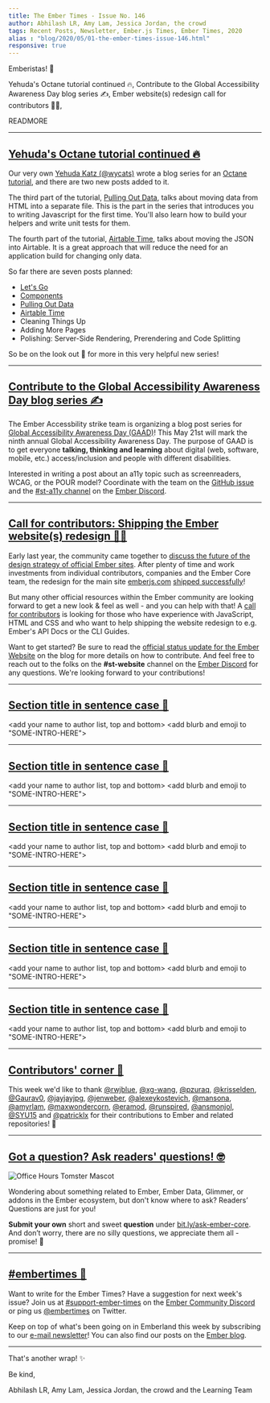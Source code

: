 ```yaml
---
title: The Ember Times - Issue No. 146
author: Abhilash LR, Amy Lam, Jessica Jordan, the crowd
tags: Recent Posts, Newsletter, Ember.js Times, Ember Times, 2020
alias : "blog/2020/05/01-the-ember-times-issue-146.html"
responsive: true
---
```


<SAYING-HELLO-IN-YOUR-FAVORITE-LANGUAGE> Emberistas! 🐹

<SOME-INTRO-HERE-TO-KEEP-THEM-SUBSCRIBERS-READING>
Yehuda's Octane tutorial continued 🔥,
Contribute to the Global Accessibility Awareness Day blog series ✍️,
Ember website(s) redesign call for contributors 🎨🐹,

READMORE

---

## [Yehuda's Octane tutorial continued 🔥](https://yehudakatz.com/2020/03/25/ember-octane-lets-go/)

Our very own [Yehuda Katz (@wycats)](https://github.com/wycats) wrote a blog series for an [Octane tutorial](https://yehudakatz.com/2020/03/25/ember-octane-lets-go/), and there are two new posts added to it.

The third part of the tutorial, [Pulling Out Data](https://yehudakatz.com/2020/03/30/ember-octane-a-data-file/), talks about moving data from HTML into a separate file. This is the part in the series that introduces you to writing Javascript for the first time. You'll also learn how to build your helpers and write unit tests for them.

The fourth part of the tutorial, [Airtable Time](https://yehudakatz.com/2020/04/06/ember-octane-airtable-time/), talks about moving the JSON into Airtable. It is a great approach that will reduce the need for an application build for changing only data.

So far there are seven posts planned:

- [Let's Go](https://yehudakatz.com/2020/03/25/ember-octane-lets-go/)
- [Components](https://yehudakatz.com/2020/03/26/ember-octane-components/)
- [Pulling Out Data](https://yehudakatz.com/2020/03/30/ember-octane-a-data-file/)
- [Airtable Time](https://yehudakatz.com/2020/04/06/ember-octane-airtable-time/)
- Cleaning Things Up
- Adding More Pages
- Polishing: Server-Side Rendering, Prerendering and Code Splitting

So be on the look out 👀 for more in this very helpful new series!

---

## [Contribute to the Global Accessibility Awareness Day blog series ✍️](https://github.com/ember-learn/ember-blog/issues/628)

The Ember Accessbility strike team is organizing a blog post series for [Global Accessibility Awareness Day (GAAD)](https://globalaccessibilityawarenessday.org/)! This May 21st will mark the ninth annual Global Accessibility Awareness Day. The purpose of GAAD is to get everyone **talking, thinking and learning** about digital (web, software, mobile, etc.) access/inclusion and people with different disabilities.

Interested in writing a post about an a11y topic such as screenreaders, WCAG, or the POUR model? Coordinate with the team on the [GitHub issue](https://github.com/ember-learn/ember-blog/issues/628) and the [#st-a11y channel](https://discordapp.com/channels/480462759797063690/680503382036840496) on the [Ember Discord](https://discord.gg/emberjs).

---

## [Call for contributors: Shipping the Ember website(s) redesign 🎨🐹](https://twitter.com/melaniersumner/status/1254497875062673411)

Early last year, the community came together to [discuss the future of the design strategy of official Ember sites](https://github.com/emberjs/rfcs/pull/425). After plenty of time and work investments from individual contributors, companies and the Ember Core team, the redesign for the main site [emberjs.com](https://emberjs.com) [shipped successfully](https://twitter.com/emberjs/status/1230912205631213569)!

But many other official resources within the Ember community are looking forward to get a new look & feel as well - and you can help with that! A [call for contributors](https://twitter.com/melaniersumner/status/1254497875062673411?s=21) is looking for those who have experience with JavaScript, HTML and CSS and who want to help shipping the website redesign to e.g. Ember's API Docs or the CLI Guides.

Want to get started? Be sure to read the [official status update for the Ember Website](https://blog.emberjs.com/2020/04/26/update-ember-website.html) on the blog for more details on how to contribute. And feel free to reach out to the folks on the **#st-website** channel on the [Ember Discord](https://discordapp.com/invite/zT3asNS) for any questions. We're looking forward to your contributions!

---

## [Section title in sentence case 🐹](section-url)

<change section title emoji>
<consider adding some bold to your paragraph>
<please include link to external article/repo/etc in paragraph / body text, not just header title above>

<add your name to author list, top and bottom>
<add blurb and emoji to "SOME-INTRO-HERE">

---

## [Section title in sentence case 🐹](section-url)

<change section title emoji>
<consider adding some bold to your paragraph>
<please include link to external article/repo/etc in paragraph / body text, not just header title above>

<add your name to author list, top and bottom>
<add blurb and emoji to "SOME-INTRO-HERE">

---

## [Section title in sentence case 🐹](section-url)

<change section title emoji>
<consider adding some bold to your paragraph>
<please include link to external article/repo/etc in paragraph / body text, not just header title above>

<add your name to author list, top and bottom>
<add blurb and emoji to "SOME-INTRO-HERE">

---

## [Section title in sentence case 🐹](section-url)

<change section title emoji>
<consider adding some bold to your paragraph>
<please include link to external article/repo/etc in paragraph / body text, not just header title above>

<add your name to author list, top and bottom>
<add blurb and emoji to "SOME-INTRO-HERE">

---

## [Section title in sentence case 🐹](section-url)

<change section title emoji>
<consider adding some bold to your paragraph>
<please include link to external article/repo/etc in paragraph / body text, not just header title above>

<add your name to author list, top and bottom>
<add blurb and emoji to "SOME-INTRO-HERE">

---

## [Section title in sentence case 🐹](section-url)

<change section title emoji>
<consider adding some bold to your paragraph>
<please include link to external article/repo/etc in paragraph / body text, not just header title above>

<add your name to author list, top and bottom>
<add blurb and emoji to "SOME-INTRO-HERE">

---

## [Contributors' corner 👏](https://guides.emberjs.com/release/contributing/repositories/)

<p>This week we'd like to thank <a href="https://github.com/rwjblue" target="gh-user">@rwjblue</a>, <a href="https://github.com/xg-wang" target="gh-user">@xg-wang</a>, <a href="https://github.com/pzuraq" target="gh-user">@pzuraq</a>, <a href="https://github.com/krisselden" target="gh-user">@krisselden</a>, <a href="https://github.com/Gaurav0" target="gh-user">@Gaurav0</a>, <a href="https://github.com/jayjayjpg" target="gh-user">@jayjayjpg</a>, <a href="https://github.com/jenweber" target="gh-user">@jenweber</a>, <a href="https://github.com/alexeykostevich" target="gh-user">@alexeykostevich</a>, <a href="https://github.com/mansona" target="gh-user">@mansona</a>, <a href="https://github.com/amyrlam" target="gh-user">@amyrlam</a>, <a href="https://github.com/maxwondercorn" target="gh-user">@maxwondercorn</a>, <a href="https://github.com/eramod" target="gh-user">@eramod</a>, <a href="https://github.com/runspired" target="gh-user">@runspired</a>, <a href="https://github.com/ansmonjol" target="gh-user">@ansmonjol</a>, <a href="https://github.com/SYU15" target="gh-user">@SYU15</a> and <a href="https://github.com/patricklx" target="gh-user">@patricklx</a>  for their contributions to Ember and related repositories! 💖</p>

---

## [Got a question? Ask readers' questions! 🤓](https://docs.google.com/forms/d/e/1FAIpQLScqu7Lw_9cIkRtAiXKitgkAo4xX_pV1pdCfMJgIr6Py1V-9Og/viewform)

<div class="blog-row">
  <img class="float-right small transparent padded" alt="Office Hours Tomster Mascot" title="Readers' Questions" src="/images/tomsters/officehours.png" />

  <p>Wondering about something related to Ember, Ember Data, Glimmer, or addons in the Ember ecosystem, but don't know where to ask? Readers’ Questions are just for you!</p>

  <p><strong>Submit your own</strong> short and sweet <strong>question</strong> under <a href="https://bit.ly/ask-ember-core" target="rq">bit.ly/ask-ember-core</a>. And don’t worry, there are no silly questions, we appreciate them all - promise! 🤞</p>
</div>

---

## [#embertimes 📰](https://blog.emberjs.com/tags/newsletter.html)

Want to write for the Ember Times? Have a suggestion for next week's issue? Join us at [#support-ember-times](https://discordapp.com/channels/480462759797063690/485450546887786506) on the [Ember Community Discord](https://discordapp.com/invite/zT3asNS) or ping us [@embertimes](https://twitter.com/embertimes) on Twitter.

Keep on top of what's been going on in Emberland this week by subscribing to our [e-mail newsletter](https://the-emberjs-times.ongoodbits.com/)! You can also find our posts on the [Ember blog](https://emberjs.com/blog/tags/newsletter.html).

---

That's another wrap! ✨

Be kind,

Abhilash LR, Amy Lam, Jessica Jordan, the crowd and the Learning Team
